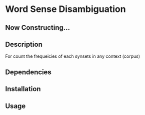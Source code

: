 # Word Sense Disambiguation
## Now Constructing...
## Description
For count the frequeicies of each synsets in any context (corpus)
## Dependencies
## Installation
## Usage
